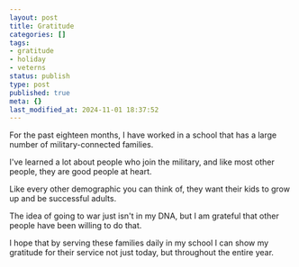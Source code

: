 ```yaml
---
layout: post
title: Gratitude
categories: []
tags:
- gratitude
- holiday
- veterns
status: publish
type: post
published: true
meta: {}
last_modified_at: 2024-11-01 18:37:52
---
```


For the past eighteen months, I have worked in a school that has a large number of military-connected families.

I've learned a lot about people who join the military, and like most other people, they are good people at heart.

Like every other demographic you can think of, they want their kids to grow up and be successful adults.

The idea of going to war just isn't in my DNA, but I am grateful that other people have been willing to do that.

I hope that by serving these families daily in my school I can show my gratitude for their service not just today, but throughout the entire year.
